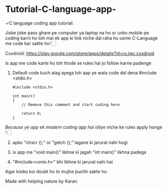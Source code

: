 # Tutorial-C-language-app-

✓C language coding app tutorial:

Jiske jiske pass ghare pe computer ya laptop na ho or unko mobile pe coding karni ho toh mai ek app ki link niche dal raha hu usme C-Language me code kar sakte ho👇🏻

Cxxdroid:
https://play.google.com/store/apps/details?id=ru.iiec.cxxdroid

Is app me code karte ho toh thode se rules hai jo follow karne padenge 

1. Default code kuch alag ayega toh aap ye wala code dal dena
#include <stdio.h>


       #include <stdio.h>

       int main()
       {
           // Remove this comment and start coding here

           return 0;
       }
   
*Because ye app ek modern coding app hai isliye* niche ke rules apply honge👇🏻

2. apko "clrscr ();" or "getch ();" lagane ki jarurat nahi hogi

3. is app me "void main()" likhne ki jagah "int main()" likhna padega

4. "#include<conio.h>" bhi likhne ki jarurat nahi hai

Agar kisiko koi doubt ho to mujhe puchh sakte ho.

Made with helping nature by Karan.
